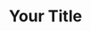 ---
title: "Your Title"
featured_image: "/images/your-image.jpg"
description: "Your description goes here."
---